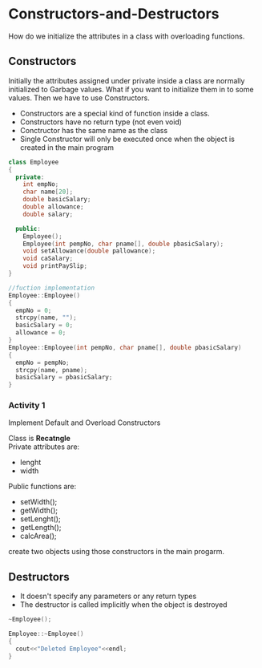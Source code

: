 # Constructors-and-Destructors
How do we initialize the attributes in a class with overloading functions.


## Constructors

Initially the attributes assigned under private inside a class are normally initialized to Garbage values. What if you want to initialize them in to some values. Then we have to use Constructors.   

- Constructors are a special kind of function inside a class.   
- Constructors have no return type (not even void)  
- Conctructor has the same name as the class 
- Single Constructor will only be executed once when the object is created in the main program
```c++
class Employee
{
  private:
    int empNo;
    char name[20];
    double basicSalary;
    double allowance;
    double salary;

  public:
    Employee();
    Employee(int pempNo, char pname[], double pbasicSalary);
    void setAllowance(double pallowance);
    void caSalary;
    void printPaySlip;
}

//fuction implementation
Employee::Employee()
{
  empNo = 0;
  strcpy(name, "");
  basicSalary = 0;
  allowance = 0;
}
Employee::Employee(int pempNo, char pname[], double pbasicSalary)
{
  empNo = pempNo;
  strcpy(name, pname);
  basicSalary = pbasicSalary;
}
```
### Activity 1
Implement Default and Overload Constructors

Class is **Recatngle**  
Private attributes are:  
- lenght
- width

Public functions are: 
- setWidth();
- getWidth();
- setLenght();
- getLength();
- calcArea();

create two objects using those constructors in the main progarm. 

## Destructors

- It doesn't specify any parameters or any return types
- The destructor is called implicitly when the object is destroyed 

```c++
~Employee();

Employee::~Employee()
{
  cout<<"Deleted Employee"<<endl; 
}

```








